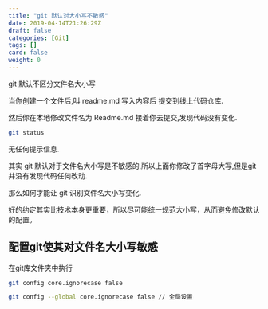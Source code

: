 ```yaml
---
title: "git 默认对大小写不敏感"
date: 2019-04-14T21:26:29Z
draft: false
categories: [Git]
tags: []
card: false
weight: 0
---
```


git 默认不区分文件名大小写

当你创建一个文件后,叫 readme.md 写入内容后 提交到线上代码仓库.

然后你在本地修改文件名为 Readme.md 接着你去提交,发现代码没有变化.

```bash
git status
```


无任何提示信息.

其实 git 默认对于文件名大小写是不敏感的,所以上面你修改了首字母大写,但是git 并没有发现代码任何改动.

那么如何才能让 git 识别文件名大小写变化.

<!--more-->

好的约定其实比技术本身更重要，所以尽可能统一规范大小写，从而避免修改默认的配置。

## 配置git使其对文件名大小写敏感

在git库文件夹中执行

```bash
git config core.ignorecase false

git config --global core.ignorecase false // 全局设置
```


